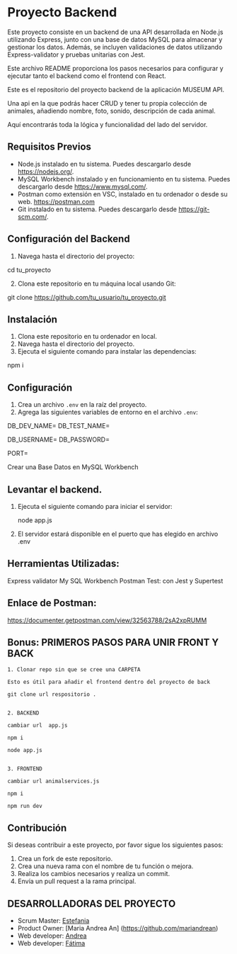 # Proyecto Backend

Este proyecto consiste en un backend de una API desarrollada en Node.js utilizando Express, junto con una base de datos MySQL para almacenar y gestionar los datos. Además, se incluyen validaciones de datos utilizando Express-validator y pruebas unitarias con Jest. 

Este archivo README proporciona los pasos necesarios para configurar y ejecutar tanto el backend como el frontend con React.

Este es el repositorio del proyecto backend de la aplicación MUSEUM API. 

Una api en la que podrás hacer CRUD y tener tu propia colección de animales, añadiendo nombre, foto, sonido, descripción de cada animal.

Aquí encontrarás toda la lógica y funcionalidad del lado del servidor.


## Requisitos Previos

- Node.js instalado en tu sistema. Puedes descargarlo desde https://nodejs.org/.
- MySQL Workbench instalado y en funcionamiento en tu sistema. Puedes descargarlo desde https://www.mysql.com/.
- Postman como extensión en VSC, instalado en tu ordenador o desde su web. https://postman.com
- Git instalado en tu sistema. Puedes descargarlo desde https://git-scm.com/.

## Configuración del Backend


1. Navega hasta el directorio del proyecto:

cd tu_proyecto

2. Clona este repositorio en tu máquina local usando Git:


git clone https://github.com/tu_usuario/tu_proyecto.git



## Instalación

1. Clona este repositorio en tu ordenador en local.
2. Navega hasta el directorio del proyecto.
3. Ejecuta el siguiente comando para instalar las dependencias:

npm i

## Configuración

1. Crea un archivo `.env` en la raíz del proyecto.
2. Agrega las siguientes variables de entorno en el archivo `.env`:

DB_DEV_NAME=
DB_TEST_NAME=

DB_USERNAME=
DB_PASSWORD=

PORT=

Crear una Base Datos en MySQL Workbench


## Levantar el backend.

1. Ejecuta el siguiente comando para iniciar el servidor:

   node app.js

2. El servidor estará disponible en el puerto que has elegido en archivo .env


## Herramientas Utilizadas:

Express validator
My SQL Workbench
Postman
Test: con Jest y Supertest 

## Enlace de Postman:

https://documenter.getpostman.com/view/32563788/2sA2xpRUMM



## Bonus: PRIMEROS PASOS PARA UNIR FRONT Y BACK


    1. Clonar repo sin que se cree una CARPETA

    Esto es útil para añadir el frontend dentro del proyecto de back

    git clone url respositorio .


    2. BACKEND

    cambiar url  app.js
    
    npm i    

    node app.js


    3. FRONTEND

    cambiar url animalservices.js

    npm i

    npm run dev

## Contribución

Si deseas contribuir a este proyecto, por favor sigue los siguientes pasos:

1. Crea un fork de este repositorio.
2. Crea una nueva rama con el nombre de tu función o mejora.
3. Realiza los cambios necesarios y realiza un commit.
4. Envía un pull request a la rama principal.


## DESARROLLADORAS DEL PROYECTO
- Scrum Master: [Estefania](https://github.com/EstefanyBatPel)
- Product Owner: [Maria Andrea An] (https://github.com/mariandrean)
- Web developer: [Andrea](https://github.com/Andreamartinn17)
- Web developer: [Fátima](https://github.com/pointfs)
